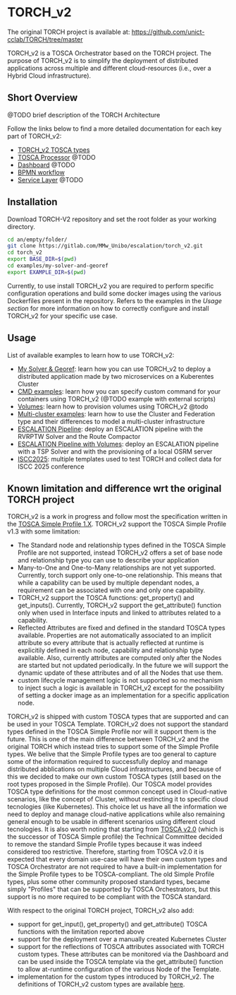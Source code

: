 # TORCH_v2

The original TORCH project is available at: https://github.com/unict-cclab/TORCH/tree/master

TORCH_v2 is a TOSCA Orchestrator based on the TORCH project. The purpose of TORCH_v2 is to simplify the deployment of distributed applications across multiple and different cloud-resources (i.e., over a Hybrid Cloud infrastructure). 

 
## Short Overview

@TODO brief description of the TORCH Architecture

Follow the links below to find a more detailed documentation for each key part of TORCH_v2:
- [TORCH_v2 TOSCA types](doc/TOSCA-torch-model/torch-model-index.md)
- [TOSCA Processor]() @TODO
- [Dashboard]() @TODO
- [BPMN workflow](doc/bpmn-plans/BPMN-doc-index.md) 
- [Service Layer]() @TODO 

## Installation

Download TORCH-V2 repository and set the root folder as your working directory.
```bash
cd an/empty/folder/
git clone https://gitlab.com/MMw_Unibo/escalation/torch_v2.git
cd torch_v2
export BASE_DIR=$(pwd)
cd examples/my-solver-and-georef
export EXAMPLE_DIR=$(pwd)
```
Currently, to use install TORCH_v2 you are required to perform specific configuration operations and build some docker images using the various Dockerfiles present in the repository. Refers to the examples in the *Usage section* for more information on how to correctly configure and install TORCH_v2 for your specific use case.

## Usage
List of available examples to learn how to use TORCH_v2:
  
- [My Solver & Georef](examples/my-solver-and-georef/my-solver-and-georef.md):  learn how you can use TORCH_v2 to deploy a distributed application made by two microservices on a Kuberentes Cluster
- [CMD examples](examples/cmd-examples/): learn how you can specify custom command for your containers using TORCH_v2 (@TODO example with external scripts)
- [Volumes](): learn how to provision volumes using TORCH_v2 @todo
- [Multi-cluster examples](): learn how to use the Cluster and Federation type and their differences to model a multi-cluster infrastructure
- [ESCALATION Pipeline](examples/RVRPTW-and-compactor/pipeline.md): deploy an ESCALATION pipeline with the RVRPTW Solver and the Route Compactor 
- [ESCALATION Pipeline with Volumes](examples/TSP-and-OSRM//pipeline2.md): deploy an ESCALATION pipeline with a TSP Solver and with the provisioning of a local OSRM server
- [ISCC2025](examples/iscc2025/): multiple templates used to test TORCH and collect data for ISCC 2025 conference

## Known limitation and difference wrt the original TORCH project
TORCH_v2 is a work in progress and follow most the specification written in the [TOSCA Simple Profile 1.X](https://docs.oasis-open.org/tosca/TOSCA-Simple-Profile-YAML/v1.3/TOSCA-Simple-Profile-YAML-v1.3.html). TORCH_v2 support the TOSCA Simple Profile v1.3 with some limitation:
- The Standard node and relationship types defined in the TOSCA Simple Profile are not supported, instead TORCH_v2 offers a set of base node and relationship type you can use to describe your application
- Many-to-One and One-to-Many relationships are not yet supported. Currently, torch support only one-to-one relationship. This means that while a capability can be used by multiple dependant nodes, a requirement can be associated with one and only one capability.
- TORCH_v2 support the TOSCA functions: get_property() and get_inputs(). Currently, TORCH_v2 support the get_attribute() function only when used in Interface inputs and linked to attributes related to a capability.
- Reflected Attributes are fixed and defined in the standard TOSCA types available. Properties are not automatically associated to an implicit attribute so every attribute that is actually reflected at runtime is explicitily defined in each node, capability and relationship type available. Also, currently attributes are computed only after the Nodes are started but not updated periodically. In the future we will support the dynamic update of these attributes and of all the Nodes that use them.
- custom lifecycle management logic is not supported so no mechanism to inject such a logic is available in TORCH_v2 except for the possibility of setting a docker image as an implementation for a specific application node.

TORCH_v2 is shipped with custom TOSCA types that are supported and can be used in your TOSCA Template. TORCH_v2 does not support the standard types defined in the TOSCA Simple Profile nor will it support them is the future. This is one of the main difference between TORCH_v2 and the original TORCH which instead tries to support some of the Simple Profile types. We belive that the Simple Profile types are too general to capture some of the information required to successfully deploy and manage distributed abblications on multiple Cloud infrastructures, and because of this we decided to make our own custom TOSCA types (still based on the root types proposed in the Simple Profile). Our TOSCA model provides TOSCA type definitions for the most common concept used in Cloud-native scenarios, like the concept of Cluster, without restincting it to specific cloud tecnologies (like Kubernetes). This choice let us have all the information we need to deploy and manage cloud-native applications while also remaining general enough to be usable in different scenarios using different cloud tecnologies. It is also worth noting that starting from [TOSCA v2.0](https://docs.oasis-open.org/tosca/TOSCA/v2.0/TOSCA-v2.0.html) (which is the successor of TOSCA Simple profile) the Technical Committee decided to remove the standard Simple Profile types because it was indeed considered too restrictive. Therefore, starting from TOSCA v2.0 it is expected that every domain use-case will have their own custom types and TOSCA Orchestrator are not required to have a built-in implementation for the Simple Profile types to be TOSCA-compliant. The old Simple Profile types, plus some other community proposed standard types, became simply "Profiles" that can be supported by TOSCA Orchestrators, but this support is no more required to be compliant with the TOSCA standard.

With respect to the original TORCH project, TORCH_v2 also add:
- support for get_input(), get_property() and get_attribute() TOSCA functions with the limitation reported above
- support for the deployment over a manually created Kubernetes Cluster
- support for the reflections of TOSCA attributes associated with TORCH custom types. These attributes can be monitored via the Dashboard and can be used inside the TOSCA template via the get_attribute() function to allow at-runtime configuration of the various Node of the Template.
- implementation for the custom types introduced by TORCH_v2. The definitions of TORCH_v2 custom types are available [here](dashboard/dashboard/public/json4tosca-parser/toscaparser/extensions/torch/TOSCA_torch_definition_1_0_1.yaml).